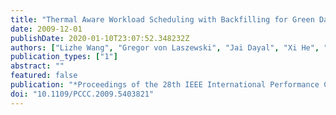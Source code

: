 ```yaml
---
title: "Thermal Aware Workload Scheduling with Backfilling for Green Data Centers"
date: 2009-12-01
publishDate: 2020-01-10T23:07:52.348232Z
authors: ["Lizhe Wang", "Gregor von Laszewski", "Jai Dayal", "Xi He", "Thomas R. Furlani"]
publication_types: ["1"]
abstract: ""
featured: false
publication: "*Proceedings of the 28th IEEE International Performance Computing and Communications Conference (IPCCC)*"
doi: "10.1109/PCCC.2009.5403821"
---
```


